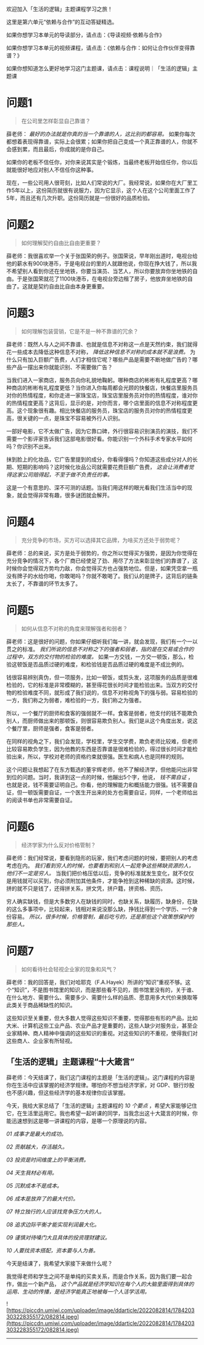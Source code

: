 欢迎加入「生活的逻辑」主题课程学习之旅！

这里是第六单元“依赖与合作”的互动答疑精选。

如果你想学习本单元的导读部分，请点击：《导读视频·依赖与合作》

如果你想学习本单元的视频课程，请点击：《依赖与合作：如何让合作伙伴变得靠谱？》

如果你想知道怎么更好地学习这门主题课，请点击：课程说明｜「生活的逻辑」主题课

# 问题1

> 在公司里怎样彰显自己靠谱？

薛老师： *最好的办法就是你真的当一个靠谱的人，这比别的都容易。* 如果你每次都想着表现得靠谱，实际上会很累；如果你把自己变成一个真正靠谱的人，你就不会感到累，而且最后，你成就的是你自己。

如果你的老板不信任你，对你来说其实是个锻炼，当最终老板开始信任你，你以后就能很好地应对别人不信任你这种事。

现在，一些公司用人很苛刻，比如人们常说的大厂。我经常说，如果你在大厂里工作5年以上，这份简历就很有说服力，因为它显示，这个人在这个公司里面工作了5年，而且还有几次升职。这份简历就是一份很好的品质检验。

# 问题2

> 如何理解契约自由比自由更重要？

薛老师：我很喜欢举一个关于张国荣的例子。张国荣说，早年刚出道时，电视台给他的薪水有900块港币，于是电视台的里的人就跟他说，你现在挣大钱了，所以我不希望别人看到你还在坐地铁，你要当演员、当艺人，所以你要放弃你坐地铁的自由。于是张国荣就花了1100块港币，在电视台旁边租了房子，他放弃坐地铁的自由了。这就是契约自由比自由本身更重要。

# 问题3

> 如何理解包装营销，它是不是一种不靠谱的冗余？

薛老师：既然人与人之间不靠谱、也就是信息不对称这一点是天然约束，我们就得花一些成本去降低这种信息不对称， *降低这种信息不对称的成本就不是浪费。* 为什么只有加入巨额广告费，人们才相信它呢？哪些产品是需要不断地做广告的？哪些产品一摆出来你就能识别、不需要做广告？

当我们进入一家商店，服务员向你礼貌地鞠躬。哪种商店的彬彬有礼程度更高？哪种商店的彬彬有礼程度更低？当你进入你每周都会光顾的快餐店，快餐店里服务员对你的热情程度，和你走进一家珠宝店，珠宝店里服务员对你的热情程度，谁对你的热情程度更高？这背后，显示的是，对你而言，哪个店里面的信息不对称程度更高。这个现象很有趣。相比快餐店的服务员，珠宝店的服务员对你的热情程度更高，很关键的一点，是珠宝不容易被外行人识别。

一部好电影，它不太做广告，因为它靠口碑，外行很容易识别演员的演技，我们不需要一个影评家告诉我们这部电影很好看。你能识别一个外科手术专家水平如何吗？你识别不出来。

抹到脸上的化妆品，它广告里提到的成分，你看得懂吗？你知道这些成分对人的长期、短期的影响吗？这时候化妆品公司就需要花费巨额广告费， *这会让消费者觉得这家公司赔得起，不至于做不负责任的事。*

这是一个有意思的、深不可测的话题。当我们用这样的眼光看我们生活当中的现象，就会觉得非常有趣，很多谜团就会解开。

# 问题4

> 充分竞争的市场，买方可以选择其它品牌，为啥买方还处于弱势呢？

薛老师：总的来说，买方是处于弱势的，你之所以觉得买方强势，是因为你觉得在充分竞争的情况下，各个厂商已经使足了劲、用尽了方法来彰显他们的靠谱了，这时候你会觉得双方势均力敌，你会觉得买方也占强势地位。但是，如果凭空拿一瓶没有牌子的水给你喝，你敢喝吗？你就不敢喝了。我们认的是牌子，这背后的链条太长了，不靠谱的环节太多了。

# 问题5

> 如何从信息不对称的角度来理解强者和弱者？

薛老师：这是很好的问题，你如果仔细听我们每一讲，就会发现，我们有一个一以贯之的标准。 *我们所说的信息不对称之下的强者和弱者，指的是在交易或合作的过程中，双方的交付物的检验的难度。* 如果一方交钱，一方交一顿饭，那么，检验这顿饭是否品质过硬的难度，和检验钱是否品质过硬的难度是不成比例的。

钱很容易辨别真伪，但一项服务，比如一顿饭，或剪头发，这项服务的品质是很难检验的，它的标准是非常模糊的，甚至得花很长时间才能检验出来。当双方的交付物的检验难度不同，就形成了我们说的，信息不对称视角下的强与弱。容易检验的一方，我们称之为弱者，难检验的一方，我们称之为强者。

所以，一个餐厅的厨师和食客的强弱就不一样。食客是弱者，他支付的钱不能欺负别人，而厨师做出来的那顿饭，则很容易欺负别人。我们是从这个角度出发，说这个餐厅里，厨师是强者，食客是弱者。

在同样的视角之下，我们会发现，学校里，学生交学费，欺负老师比较难，但老师比较容易欺负学生，因为他教的东西是否靠谱是很难检验的，得过很长时间才能检验出来，所以，学校对老师的资格约束就很强。医生和病人也是同样的规则。

这个问题让我想起了在东方甄选的董宇辉老师，他不了解经济学，但他能问出非常到位的问题。当时，我讲到这一点的时候，他蹦出5个字，他说， *钱不需自证* ，也就是说，钱不需要证明自己。你看，他的理解能力和概括能力很强。钱不需要自证，但一顿饭需要自证，一个医生开出来的处方也需要自证，同样，一个老师给出的阅读书单也非常需要自证。

# 问题6

> 经济学家为什么反对价格管制？

薛老师：我们经常说，要看到隐形的玩家，我们考虑问题的时候，要把别人的考虑考虑在内。 *我们看到穷人的时候，也要看到和别人一起竞争这些稀缺资源的人，他们不一定是穷人。* 当我们把价格压低以后，竞争的标准就发生变化，就不仅仅是用钱就可以买到，你必须附加其他条件，才能争抢到这种稀缺的资源。这时候，拼的就不只是钱了，还得拼关系，拼文凭，拼户籍，拼资格、资历。

穷人确实缺钱，但是大多数穷人在缺钱的同时，也缺关系，缺履历，缺身份，在缺的这么多事项中，比较起来，钱相对来说没那么缺，挣钱比得到一个学历、一个身份容易。 *所以，很多时候，价格管制，最后吃亏的，还是那些这个政策想保护的那些人。*

# 问题7

> 如何看待社会轻视企业家的现象和风气？

薛老师：我的回答是，我们对哈耶克（F.A.Hayek）所讲的“知识”重视不够。这个“知识”，不是图书馆里的知识，而是那些看不见的，图书馆里没有的，关于谁、在什么地方、需要什么、需要多少、需要什么样的品质、愿意用多大代价来换取等此类关于商品稀缺性的知识。

这些知识至关重要，但大多数人觉得这些知识不重要，觉得那些有形的产品，比如大米、计算机这些工业产品、农业产品才是重要的，这些人缺少对服务业，甚至企业家精神、商人精神中强调的这些知识的重视。对这些知识的不重视，使得我们对这些商人、企业家有所轻视。

## 「生活的逻辑」主题课程“十大箴言”

薛老师：今天结课了，我们这门课程的主题是「生活的逻辑」。这门课程的内容是你在生活中应该掌握的经济学规律。哪怕你不想当经济学家，对 GDP、银行炒股也不感兴趣，但这些经济学的基本规律你应该掌握。

今天，我给大家总结了「生活的逻辑」主题课程的 *10 个要点* ，希望大家能够记住它，在生活里运用它。我也希望一起听课的同学，当我念出这十大箴言的时候，你能迅速想到这是哪一讲课程的内容，是哪一个原理说的内容。

 *01  成事才是最大的成功。*

 *02  贡献越大，存活越久。*

 *03  投资是时间维度上的平衡消费。*

 *04  天生我材必有用。*

 *05  沉默成本不是成本。*

 *06  成本是放弃了的最大代价。*

 *07  特立独行的人应该找竞争压力大的人。*

 *08  追求边际平衡才能实现利润最大化。*

 *09  谨慎对待嗓门大且具体的投资理财建议。*

 *10  人要找资本搭配，资本要与人为善。*

今天是结课了，我希望大家接下来做什么呢？

我觉得老师和学生之间不是单纯的买卖关系，而是合作关系，因为我们要一起合作，做出一个新产品， *这个产品就是经济学知识在每个人的大脑里面得到具体的运用、生动的传播，是经济学能真正地被每一个人活学活用。*

![https://piccdn.umiwi.com/uploader/image/ddarticle/2022082814/1784203303228355172/082814.jpeg](https://piccdn.umiwi.com/uploader/image/ddarticle/2022082814/1784203303228355172/082814.jpeg)

---
